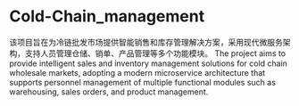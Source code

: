 # Cold-Chain_management
该项目旨在为冷链批发市场提供智能销售和库存管理解决方案，采用现代微服务架构，支持人员管理仓储、销单、产品管理等多个功能模块。
The project aims to provide intelligent sales and inventory management solutions for cold chain wholesale markets, adopting a modern microservice architecture that supports personnel management of multiple functional modules such as warehousing, sales orders, and product management.
